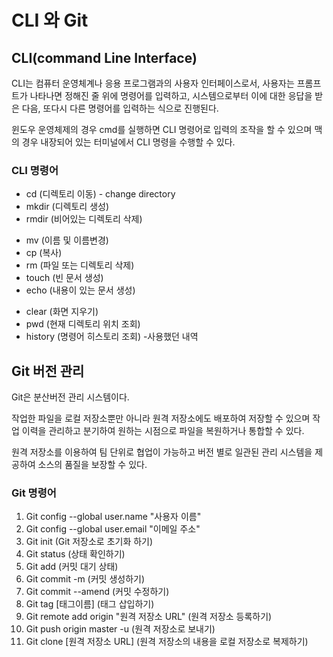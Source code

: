 # CLI 와 Git
## CLI(command Line Interface)

CLI는 컴퓨터 운영체계나 응용 프로그램과의 사용자 인터페이스로서, 사용자는 프롬프트가 나타나면 정해진 줄 위에 명령어를 입력하고, 시스템으로부터 이에 대한 응답을 받은 다음, 또다시 다른 명령어를 입력하는 식으로 진행된다.   

윈도우 운영체제의 경우 cmd를 실행하면 CLI 명령어로 입력의 조작을 할 수 있으며 맥의 경우 내장되어 있는 터미널에서 CLI 명령을 수행할 수 있다.

### CLI 명령어

- cd (디렉토리 이동) - change directory
- mkdir (디렉토리 생성)
- rmdir (비어있는 디렉토리 삭제)
* mv (이름 및 이름변경)
* cp (복사)
* rm (파일 또는 디렉토리 삭제)
* touch (빈 문서 생성)
* echo (내용이 있는 문서 생성)
+ clear (화면 지우기)
+ pwd (현재 디렉토리 위치 조회)
+ history (명령어 히스토리 조회) -사용했던 내역


## Git 버전 관리
Git은 분산버전 관리 시스템이다.

작업한 파일을 로컬 저장소뿐만 아니라 원격 저장소에도 배포하여 저장할 수 있으며 작업 이력을 관리하고 분기하여 원하는 시점으로 파일을 복원하거나 통합할 수 있다.

원격 저장소를 이용하여 팀 단위로 협업이 가능하고 버전 별로 일관된 관리 시스템을 제공하여 소스의 품질을 보장할 수 있다.

### Git 명령어
1. Git config --global user.name "사용자 이름"
2. Git config --global user.email "이메일 주소"
3. Git init (Git 저장소로 초기화 하기)
4. Git status (상태 확인하기)
5. Git add (커밋 대기 상태)
6. Git commit -m (커밋 생성하기)
7. Git commit --amend (커밋 수정하기)
8. Git tag [태그이름] (태그 삽입하기)
9. Git remote add origin "원격 저장소 URL" (원격 저장소 등록하기)
10. Git push origin master -u (원격 저장소로 보내기)
11. Git clone [원격 저장소 URL] (원격 저장소의 내용을 로컬 저장소로 복제하기)

  